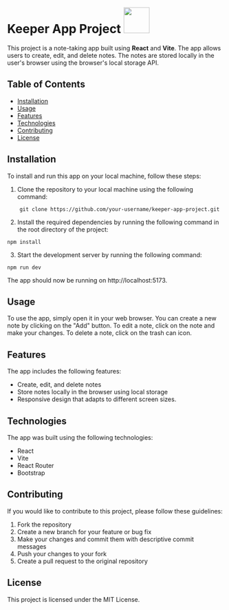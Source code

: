 # **Keeper App Project** <img class="react-logo" src="https://upload.wikimedia.org/wikipedia/commons/thumb/a/a7/React-icon.svg/1200px-React-icon.svg.png" height=auto width="60"/>

<!-- 
<style>
.react-logo{
        animation: reactanimation 8s infinite linear;
}
@keyframes reactanimation{
  0% {transform: rotate(0deg);}
  100% {transform: rotate(360deg)
}
</style> -->

This project is a note-taking app built using **React** and **Vite**. The app allows users to create, edit, and delete notes. The notes are stored locally in the user's browser using the browser's local storage API.

## **Table of Contents**

- [Installation](#installation)
- [Usage](#usage)
- [Features](#features)
- [Technologies](#technologies)
- [Contributing](#contributing)
- [License](#license)

## **Installation**

To install and run this app on your local machine, follow these steps:

1. Clone the repository to your local machine using the following command:

```
    git clone https://github.com/your-username/keeper-app-project.git
```

2. Install the required dependencies by running the following command in the root directory of the project:

```
npm install
```

3. Start the development server by running the following command:

```
npm run dev

```

The app should now be running on http://localhost:5173.

## **Usage**

To use the app, simply open it in your web browser. You can create a new note by clicking on the "Add" button. To edit a note, click on the note and make your changes. To delete a note, click on the trash can icon.

## **Features**

The app includes the following features:

* Create, edit, and delete notes
* Store notes locally in the browser using local storage
* Responsive design that adapts to different screen sizes.

## **Technologies**

The app was built using the following technologies:

* React
* Vite
* React Router
* Bootstrap

## **Contributing**

If you would like to contribute to this project, please follow these guidelines:

1. Fork the repository
2. Create a new branch for your feature or bug fix
3. Make your changes and commit them with descriptive commit messages
4. Push your changes to your fork
5. Create a pull request to the original repository

## **License**

This project is licensed under the MIT License.
